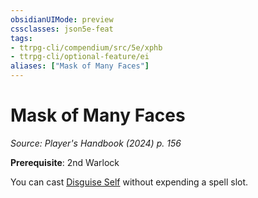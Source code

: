 ```yaml
---
obsidianUIMode: preview
cssclasses: json5e-feat
tags:
- ttrpg-cli/compendium/src/5e/xphb
- ttrpg-cli/optional-feature/ei
aliases: ["Mask of Many Faces"]
---
```

# Mask of Many Faces
*Source: Player's Handbook (2024) p. 156*  

**Prerequisite**: 2nd Warlock

You can cast [Disguise Self](3-Compendium/spells/disguise-self-xphb.md) without expending a spell slot.
